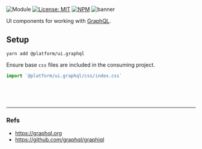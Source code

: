 ![Module](https://img.shields.io/badge/%40platform-ui.graphql-%23EA4E7E.svg)
[![License: MIT](https://img.shields.io/badge/license-MIT-blue.svg)](https://opensource.org/licenses/MIT)
[![NPM](https://img.shields.io/npm/v/@platform/ui.graphql.svg?colorB=blue&style=flat)](https://www.npmjs.com/package/@platform/ui.graphql)
![banner](https://user-images.githubusercontent.com/185555/54957676-4f07d180-4fb8-11e9-9cfe-5b675dc0c33c.png)


UI components for working with [GraphQL](https://graphql.org/).

## Setup

    yarn add @platform/ui.graphql

Ensure base `css` files are included in the consuming project.

``` typescript
import `@platform/ui.graphql/css/index.css`
```


<p>&nbsp;<p>
<p>&nbsp;<p>

---

### Refs
- https://graphql.org
- https://github.com/graphql/graphiql
